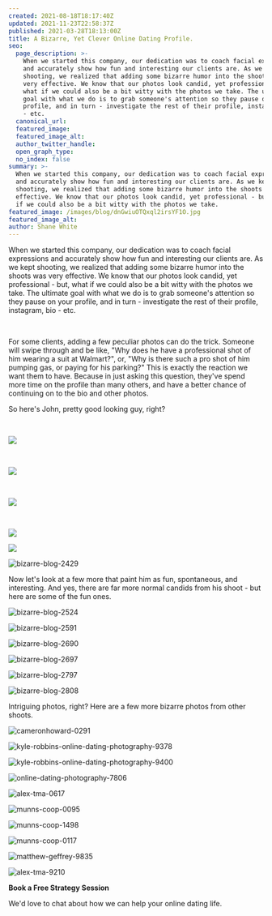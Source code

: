 ```yaml
---
created: 2021-08-18T18:17:40Z
updated: 2021-11-23T22:58:37Z
published: 2021-03-28T18:13:00Z
title: A Bizarre, Yet Clever Online Dating Profile.
seo:
  page_description: >-
    When we started this company, our dedication was to coach facial expressions
    and accurately show how fun and interesting our clients are. As we kept
    shooting, we realized that adding some bizarre humor into the shoots was
    very effective. We know that our photos look candid, yet professional - but,
    what if we could also be a bit witty with the photos we take. The ultimate
    goal with what we do is to grab someone's attention so they pause on your
    profile, and in turn - investigate the rest of their profile, instagram, bio
    - etc.
  canonical_url:
  featured_image:
  featured_image_alt:
  author_twitter_handle:
  open_graph_type:
  no_index: false
summary: >-
  When we started this company, our dedication was to coach facial expressions
  and accurately show how fun and interesting our clients are. As we kept
  shooting, we realized that adding some bizarre humor into the shoots was very
  effective. We know that our photos look candid, yet professional - but, what
  if we could also be a bit witty with the photos we take.
featured_image: /images/blog/dnGwiuOTQxql2irsYF1O.jpg
featured_image_alt:
author: Shane White
---
```

When we started this company, our dedication was to coach facial expressions and accurately show how fun and interesting our clients are. As we kept shooting, we realized that adding some bizarre humor into the shoots was very effective. We know that our photos look candid, yet professional - but, what if we could also be a bit witty with the photos we take. The ultimate goal with what we do is to grab someone's attention so they pause on your profile, and in turn - investigate the rest of their profile, instagram, bio - etc.

&nbsp;

For some clients, adding a few peculiar photos can do the trick. Someone will swipe through and be like, "Why does he have a professional shot of him wearing a suit at Walmart?", or, "Why is there such a pro shot of him pumping gas, or paying for his parking?" This is exactly the reaction we want them to have. Because in just asking this question, they've spend more time on the profile than many others, and have a better chance of continuing on to the bio and other photos.

So here's John, pretty good looking guy, right?

&nbsp;

![](https://photostma.blob.core.windows.net/marketing/josh-collesano-coTTvjild6U-unsplash.jpg)

&nbsp;

![](/marketing/image_&#40;6&#41;.png)

&nbsp;

![](/marketing/IMG_6096.jpeg)

&nbsp;

![](/marketing/2018-02-22_14-15-01_610.jpeg)

![](/marketing/b99cc0ff985961cb67fa93205962d801-large.jpg)

![bizarre-blog-2429](https://images.ctfassets.net/9e33rgnm1y4m/23LpapTLDgXYvQZsKIs4Hr/2d4fe3c29c99a04499ff2153af26a092/bizarre-blog-2429.jpg)

Now let's look at a few more that paint him as fun, spontaneous, and interesting. And yes, there are far more normal candids from his shoot - but here are some of the fun ones.

![bizarre-blog-2524](https://images.ctfassets.net/9e33rgnm1y4m/7KQgOmO5VagwIims6bsk8J/54b2b802e4048cf15a98e626613517e9/bizarre-blog-2524.jpg)

![bizarre-blog-2591](https://images.ctfassets.net/9e33rgnm1y4m/3NGNen1lcRw6cqEnW7jxMM/3f186f3b04d17136261ba61017e56792/bizarre-blog-2591.jpg)

![bizarre-blog-2690](https://images.ctfassets.net/9e33rgnm1y4m/3N6Mqx7QJMEqh45SQOPpx2/ff1eae69e90e450eb7f847e4d19aa922/bizarre-blog-2690.jpg)

![bizarre-blog-2697](https://images.ctfassets.net/9e33rgnm1y4m/3btgLLvgN0NHqcz1lfakum/2b633e63a5ad00ac96631c901458b72c/bizarre-blog-2697.jpg)

![bizarre-blog-2797](https://images.ctfassets.net/9e33rgnm1y4m/2Q23vkCD5UwWaLAdKbrQXa/d531a8c9a43b3356abb05a829c07dbf1/bizarre-blog-2797.jpg)

![bizarre-blog-2808](https://images.ctfassets.net/9e33rgnm1y4m/4IsO5TUWylLxuCGYgJOS1I/c5055ffb43ef8caec35b69b6be38f49a/bizarre-blog-2808.jpg)

Intriguing photos, right? Here are a few more bizarre photos from other shoots.

![cameronhoward-0291](https://images.ctfassets.net/9e33rgnm1y4m/7ixWEPaPBXL2LcZ9o1TFGR/e8ad54457b6d2c92efcdc59db028d2af/cameronhoward-0291.jpg)

![kyle-robbins-online-dating-photography-9378](https://images.ctfassets.net/9e33rgnm1y4m/71NM0tVr7rTXygv2rSGrt6/9c73193d7277062870c693ccc3143874/kyle-robbins-online-dating-photography-9378.jpg)

![kyle-robbins-online-dating-photography-9400](https://images.ctfassets.net/9e33rgnm1y4m/569G9rVjsVaqiq7ZxGGa4g/c113de315de2635c67b3cec6434e745d/kyle-robbins-online-dating-photography-9400.jpg)

![online-dating-photography-7806](https://images.ctfassets.net/9e33rgnm1y4m/4f7jldkkOhDmqKYFgKUiFT/436fc5009103ac54294216f55f8020ba/online-dating-photography-7806.jpg)

![alex-tma-0617](https://images.ctfassets.net/9e33rgnm1y4m/8trM1xwJt1EtOvTisinDG/87d7927d43bbad8229b89df8e3f395a0/alex-tma-0617.jpg)

![munns-coop-0095](https://images.ctfassets.net/9e33rgnm1y4m/220MhLsnHoPcKurGMQhYpM/802edeabe8618f38c4092647eb6a9538/munns-coop-0095.jpg)

![munns-coop-1498](https://images.ctfassets.net/9e33rgnm1y4m/2pP75M0QWeetVORIRtQcBm/ef312020b8203aec6c0a2a75c96f890b/munns-coop-1498.jpg)

![munns-coop-0117](https://images.ctfassets.net/9e33rgnm1y4m/6pXu8tPb3KLB6MlsmXeWax/2dda52244c9764e88d568155bcbcca97/munns-coop-0117.jpg)

![matthew-geffrey-9835](https://images.ctfassets.net/9e33rgnm1y4m/6jaqPnrEZTP8PpzMFJM3Ll/ff23fae8c4a84fc9f358877efb7f261c/matthew-geffrey-9835.jpg)

![alex-tma-9210](https://images.ctfassets.net/9e33rgnm1y4m/6H5HwKKrZRpeHRflElFaUm/2a434b35231993d78a21a4fb05ba0664/alex-tma-9210.jpg)

**Book a Free Strategy Session**

We'd love to chat about how we can help your online dating life.